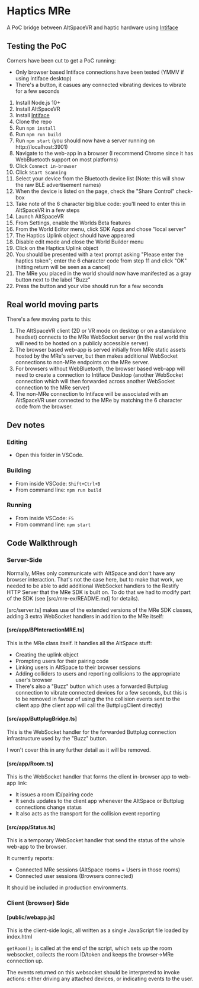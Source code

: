 # Haptics MRe

A PoC bridge between AltSpaceVR and haptic hardware using [Intiface](https://intiface.com/desktop/)


## Testing the PoC

Corners have been cut to get a PoC running:
* Only browser based Intiface connections have been tested (YMMV if using Intiface desktop)
* There's a button, it casues any connected vibrating devices to vibrate for a few seconds


1. Install Node.js 10+
2. Install AltSpaceVR
3. Install [Intiface](https://intiface.com/desktop/)
2. Clone the repo
3. Run `npm install`
4. Run `npm run build`
5. Run `npm start` (you should now have a server running on http://localhost:3901)
6. Navigate to the web-app in a browser (I recommend Chrome since it has WebBluetooth support on most platforms)
7. Click `Connect in-browser`
8. Click `Start Scanning`
9. Select your device from the Bluetooth device list (Note: this will show the raw BLE advertisement names)
10. When the device is listed on the page, check the "Share Control" check-box
11. Take note of the 6 character big blue code: you'll need to enter this in AltSpaceVR in a few steps
12. Launch AltSpaceVR
13. From Settings, enable the Worlds Beta features
14. From the World Editor menu, click SDK Apps and chose "local server"
15. The Haptics Uplink object should have appeared
16. Disable edit mode and close the World Builder menu
17. Click on the Haptics Uplink object
18. You should be presented with a text prompt asking "Please enter the haptics token"; enter the 6 character code from step 11 and click "OK" (hitting return will be seen as a cancel)
19. The MRe you placed in the world should now have manifested as a gray button next to the label "Buzz"
20. Press the button and your vibe should run for a few seconds

## Real world moving parts

There's a few moving parts to this:
1. The AltSpaceVR client (2D or VR mode on desktop or on a standalone headset) connects to the MRe WebSocket server (in the real world this will need to be hosted on a publicly accessible server)
2. The browser based web-app is served initially from MRe static assets hosted by the MRe's server, but then makes additional WebSocket connections to non-MRe endpoints on the MRe server.
3. For browsers without WebBluetooth, the browser based web-app will need to create a connection to Intiface Desktop (another WebSocket connection which will then forwarded across another WebSocket connection to the MRe server)
4. The non-MRe connection to Intiface will be associated with an AltSpaceVR user connected to the MRe by matching the 6 character code from the browser.


## Dev notes

### Editing

* Open this folder in VSCode.

### Building

* From inside VSCode: `Shift+Ctrl+B`
* From command line: `npm run build`

### Running

* From inside VSCode: `F5`
* From command line: `npm start`


## Code Walkthrough

### Server-Side

Normally, MRes only communicate with AltSpace and don't have any browser interaction. That's not the case here, but to make that work, we needed to be able to add additional WebSocket handlers to the Restify HTTP Server that the MRe SDK is built on. To do that we had to modify part of the SDK (see [src/mre-ex/README.md] for details).

[src/server.ts] makes use of the extended versions of the MRe SDK classes, adding 3 extra WebSocket handlers in addition to the MRe itself:

#### [src/app/BPInteractionMRE.ts]

This is the MRe class itself. It handles all the AltSpace stuff:
* Creating the uplink object
* Prompting users for their pairing code
* Linking users in AltSpace to their browser sessions
* Adding colliders to users and reporting collisions to the appropriate user's browser
* There's also a "Buzz" button which uses a forwarded Buttplug connection to vibrate connected devices for a few seconds, but this is to be removed in favour of using the the collision events sent to the client app (the client app will call the ButtplugClient directly)

#### [src/app/ButtplugBridge.ts]

This is the WebSocket handler for the forwarded Buttplug connection infrastructure used by the "Buzz" button.

I won't cover this in any further detail as it will be removed.

#### [src/app/Room.ts]

This is the WebSocket handler that forms the client in-browser app to web-app link:
* It issues a room ID/pairing code
* It sends updates to the client app whenever the AltSpace or Buttplug connections change status
* It also acts as the transport for the collision event reporting

#### [src/app/Status.ts]

This is a temporary WebSocket handler that send the status of the whole web-app to the browser.

It currently reports:
* Connected MRe sessions (AltSpace rooms + Users in those rooms)
* Connected user sessions (Browsers connected)

It should be included in production environments.

### Client (browser) Side

#### [public/webapp.js]

This is the client-side logic, all written as a single JavaScript file loaded by index.html

`getRoom();` is called at the end of the script, which sets up the room websocket, collects the room ID/token and keeps the browser->MRe connection up.

The events returned on this websocket should be interpreted to invoke actions: either driving any attached devices, or indicating events to the user.
